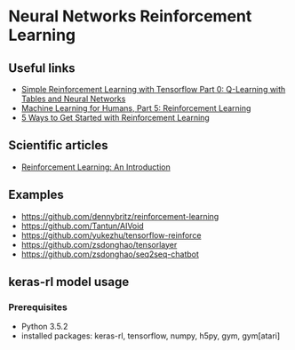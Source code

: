 # Neural Networks Reinforcement Learning
## Useful links
* [Simple Reinforcement Learning with Tensorflow Part 0: Q-Learning with Tables and Neural Networks](https://medium.com/emergent-future/simple-reinforcement-learning-with-tensorflow-part-0-q-learning-with-tables-and-neural-networks-d195264329d0)
* [Machine Learning for Humans, Part 5: Reinforcement Learning](https://medium.com/machine-learning-for-humans/reinforcement-learning-6eacf258b265)
* [5 Ways to Get Started with Reinforcement Learning](https://buzzrobot.com/5-ways-to-get-started-with-reinforcement-learning-b96d1989c575)
## Scientific articles
* [Reinforcement Learning: An Introduction](http://incompleteideas.net/sutton/book/bookdraft2017june.pdf)
## Examples
* https://github.com/dennybritz/reinforcement-learning
* https://github.com/Tantun/AIVoid
* https://github.com/yukezhu/tensorflow-reinforce
* https://github.com/zsdonghao/tensorlayer
* https://github.com/zsdonghao/seq2seq-chatbot

## keras-rl model usage
### Prerequisites
* Python 3.5.2
* installed packages: keras-rl, tensorflow, numpy, h5py, gym, gym[atari]
